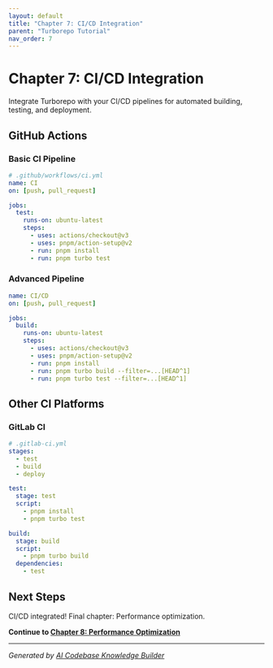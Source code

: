 ```yaml
---
layout: default
title: "Chapter 7: CI/CD Integration"
parent: "Turborepo Tutorial"
nav_order: 7
---
```


# Chapter 7: CI/CD Integration

Integrate Turborepo with your CI/CD pipelines for automated building, testing, and deployment.

## GitHub Actions

### Basic CI Pipeline

```yaml
# .github/workflows/ci.yml
name: CI
on: [push, pull_request]

jobs:
  test:
    runs-on: ubuntu-latest
    steps:
      - uses: actions/checkout@v3
      - uses: pnpm/action-setup@v2
      - run: pnpm install
      - run: pnpm turbo test
```

### Advanced Pipeline

```yaml
name: CI/CD
on: [push, pull_request]

jobs:
  build:
    runs-on: ubuntu-latest
    steps:
      - uses: actions/checkout@v3
      - uses: pnpm/action-setup@v2
      - run: pnpm install
      - run: pnpm turbo build --filter=...[HEAD^1]
      - run: pnpm turbo test --filter=...[HEAD^1]
```

## Other CI Platforms

### GitLab CI

```yaml
# .gitlab-ci.yml
stages:
  - test
  - build
  - deploy

test:
  stage: test
  script:
    - pnpm install
    - pnpm turbo test

build:
  stage: build
  script:
    - pnpm turbo build
  dependencies:
    - test
```

## Next Steps

CI/CD integrated! Final chapter: Performance optimization.

**Continue to [Chapter 8: Performance Optimization](08-performance-optimization.md)**

---

*Generated by [AI Codebase Knowledge Builder](https://github.com/The-Pocket/Tutorial-Codebase-Knowledge)*
